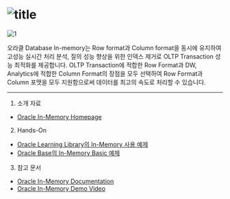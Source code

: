 ![title](https://github.com/oracle19c-cookbook/In-DB-Analytics/blob/master/In-Memory/oim_title.JPG)
===
![1](https://github.com/oracle19c-cookbook/In-DB-Analytics/blob/master/In-Memory/oim_1.png)

오라클 Database In-memory는 Row format과 Column format을 동시에 유지하여 고성능 실시간 처리 분석, 질의 성능 향상을 위한 인덱스 제거로 OLTP Transaction 성능 최적화를 제공합니다. OLTP Transaction에 적합한 Row Format과 DW, Analytics에 적합한 Column Format의 장점을 모두 선택하여
Row Format과 Column 포맷을 모두 지원함으로써 데이터를 최고의 속도로 처리할 수 있습니다. 

***

1. 소개 자료
* [Oracle In-Memory Homepage](https://www.oracle.com/database/technologies/in-memory.html)

2. Hands-On
* [Oracle Learning Library의 In-Memory 사용 예제](https://oracle.github.io/learning-library/data-management-library/database/options/in-memory.html#section-2-enabling-in-memory)
* [Oracle Base의 In-Memory Basic 예제](https://oracle-base.com/articles/12c/in-memory-column-store-12cr1)

3. 참고 문서
* [Oracle In-Memory Documentation](https://docs.oracle.com/en/database/oracle/oracle-database/19/inmem/index.html)
* [Oracle In-Memory Demo Video](https://youtu.be/7ZbzIhuNweU)
